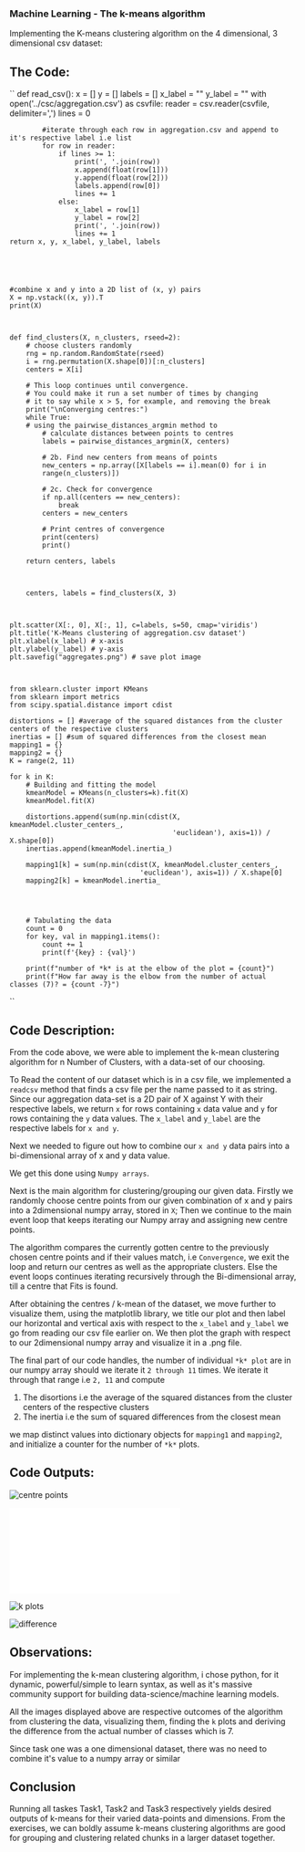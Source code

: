 ### Machine Learning - The k-means algorithm


Implementing the K-means clustering algorithm on the 4 dimensional, 3 dimensional csv dataset:


## The Code:

``
    def read_csv():
        x = []
        y = []
        labels = []
        x_label = ""
        y_label = ""
        with open('../csc/aggregation.csv') as csvfile:
            reader = csv.reader(csvfile, delimiter=',')
            lines = 0

            #iterate through each row in aggregation.csv and append to it's respective label i.e list
            for row in reader:
                if lines >= 1:
                    print(', '.join(row))
                    x.append(float(row[1]))
                    y.append(float(row[2]))
                    labels.append(row[0])
                    lines += 1
                else:
                    x_label = row[1]
                    y_label = row[2]
                    print(', '.join(row))
                    lines += 1
    return x, y, x_label, y_label, labels





    #combine x and y into a 2D list of (x, y) pairs
    X = np.vstack((x, y)).T
    print(X)



    def find_clusters(X, n_clusters, rseed=2):
        # choose clusters randomly
        rng = np.random.RandomState(rseed)
        i = rng.permutation(X.shape[0])[:n_clusters]
        centers = X[i]

        # This loop continues until convergence.
        # You could make it run a set number of times by changing
        # it to say while x > 5, for example, and removing the break
        print("\nConverging centres:")
        while True:
        # using the pairwise_distances_argmin method to
            # calculate distances between points to centres
            labels = pairwise_distances_argmin(X, centers)

            # 2b. Find new centers from means of points
            new_centers = np.array([X[labels == i].mean(0) for i in
            range(n_clusters)])

            # 2c. Check for convergence
            if np.all(centers == new_centers):
                break
            centers = new_centers

            # Print centres of convergence
            print(centers)
            print()

        return centers, labels



        centers, labels = find_clusters(X, 3)



    plt.scatter(X[:, 0], X[:, 1], c=labels, s=50, cmap='viridis')
    plt.title('K-Means clustering of aggregation.csv dataset')
    plt.xlabel(x_label) # x-axis
    plt.ylabel(y_label) # y-axis
    plt.savefig("aggregates.png") # save plot image



    from sklearn.cluster import KMeans
    from sklearn import metrics
    from scipy.spatial.distance import cdist

    distortions = [] #average of the squared distances from the cluster centers of the respective clusters
    inertias = [] #sum of squared differences from the closest mean
    mapping1 = {}
    mapping2 = {}
    K = range(2, 11)

    for k in K:
        # Building and fitting the model
        kmeanModel = KMeans(n_clusters=k).fit(X)
        kmeanModel.fit(X)
    
        distortions.append(sum(np.min(cdist(X, kmeanModel.cluster_centers_,
                                            'euclidean'), axis=1)) / X.shape[0])
        inertias.append(kmeanModel.inertia_)
    
        mapping1[k] = sum(np.min(cdist(X, kmeanModel.cluster_centers_,
                                    'euclidean'), axis=1)) / X.shape[0]
        mapping2[k] = kmeanModel.inertia_




        # Tabulating the data
        count = 0
        for key, val in mapping1.items():
            count += 1
            print(f'{key} : {val}')

        print(f"number of *k* is at the elbow of the plot = {count}")
        print(f"How far away is the elbow from the number of actual classes (7)? = {count -7}")
``

## Code Description:

From the code above, we were able to implement the k-mean clustering algorithm for n Number of Clusters, with a data-set of our choosing.

To Read the content of our dataset which is in a csv file, we implemented a `readcsv` method that finds a csv file per the name passed to it as string.
Since our aggregation data-set is a 2D pair of X against Y with their respective labels, we return `x` for rows containing `x` data value and `y` for rows containing the `y` data values. 
The `x_label` and `y_label` are the respective labels for `x and y`.

Next we needed to figure out how to combine our `x and y` data pairs into a bi-dimensional array of x and y data value. 

We get this done using `Numpy arrays`.

Next is the main algorithm for clustering/grouping our given data.
Firstly we randomly choose centre points from our given combination of x and y pairs into a 2dimensional numpy array, stored in `X`;
Then we continue to the main event loop that keeps iterating our Numpy array and assigning new centre points.

The algorithm compares the currently gotten centre to the previously chosen centre points and if their values match, i.e `Convergence`, we exit the loop and return our centres as well as the appropriate clusters. 
Else the event loops continues iterating recursively through the Bi-dimensional array, till a centre that Fits is found.


After obtaining the centres / k-mean of the dataset, we move further to visualize them, using the matplotlib library, 
we title our plot and then label our horizontal and vertical axis with respect to the `x_label` and `y_label` we go from reading our csv file earlier on. We then plot the graph with respect to our 2dimensional numpy array and visualize it in a .png file.

The final part of our code  handles, the number of individual `*k* plot` are in our numpy array should we iterate it `2 through 11` times. We iterate it through that range i.e `2, 11` and compute 
1. The disortions i.e the average of the squared distances from the cluster centers of the respective clusters
2. The inertia i.e the sum of squared differences from the closest mean

we map distinct values into dictionary objects for `mapping1` and `mapping2`, and initialize a counter for the number of `*k*`
plots.


## Code Outputs:

![centre points](centres.png)

![Visualizing](Tasks/aggregation.py)

![k plots](elbows.png)

![difference](dialog.png)


## Observations:
For implementing the k-mean clustering algorithm, i chose python, for it dynamic, powerful/simple to learn syntax, as well as it's massive community support for building data-science/machine learning models.

All the images displayed above are respective outcomes of the algorithm from clustering the data, visualizing them, finding the `k` plots and deriving the difference from the actual number of classes which is 7.

Since task one was a one dimensional dataset, there was no need to combine it's value to a numpy array or similar


## Conclusion 
Running all taskes Task1, Task2 and Task3 respectively yields desired outputs of k-means for their varied data-points and dimensions. 
From the exercises, we can boldly assume k-means clustering algorithms are good for grouping and clustering related chunks in a larger dataset together.
